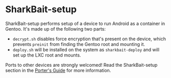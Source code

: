 # SharkBait-setup

SharkBait-setup performs setup of a device to run Android as a container in Gentoo.  It's made up of the following two parts:

  * `decrypt.sh` disables force encryption that's present on the device, which prevents `preinit` from finding the Gentoo root and mounting it.
  * `deploy.sh` will be installed on the system as `sharkbait-deploy` and will set up the LXC root and mounts.

Ports to other devices are strongly welcomed!  Read the SharkBait-setup section in the [Porter's Guide](https://jsteward.moe/sharkbait-porters-guide.html) for more information.
